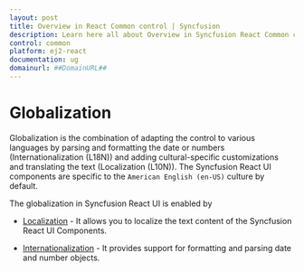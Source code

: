 ```yaml
---
layout: post
title: Overview in React Common control | Syncfusion
description: Learn here all about Overview in Syncfusion React Common control of Syncfusion Essential JS 2 and more.
control: common
platform: ej2-react
documentation: ug
domainurl: ##DomainURL##
---
```


# Globalization

Globalization is the combination of adapting the control to various languages by parsing and formatting the date or numbers (Internationalization (L18N)) and adding cultural-specific customizations and translating the text (Localization (L10N)). The Syncfusion React UI components are specific to the `American English (en-US)` culture by default.

The globalization in Syncfusion React UI is enabled by

* [Localization](../../common/globalization/localization) - It allows you to localize the text content of the Syncfusion React UI Components.

* [Internationalization](../../common/globalization/internationalization) - It provides support for formatting and parsing date and number objects.